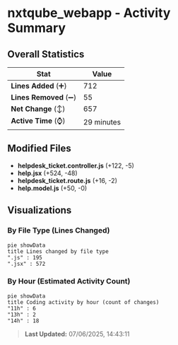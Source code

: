 # nxtqube_webapp - Activity Summary 

## Overall Statistics

| Stat                   | Value                                                             |
| ---------------------- | ----------------------------------------------------------------- |
| **Lines Added** (➕)   | 712                                          |
| **Lines Removed** (➖) | 55                                        |
| **Net Change** (↕)    | 657                |
| **Active Time** (⌚)   | 29 minutes |


## Modified Files
- **helpdesk_ticket.controller.js** (+122, -5)
- **help.jsx** (+524, -48)
- **helpdesk_ticket.route.js** (+16, -2)
- **help.model.js** (+50, -0)

## Visualizations

### By File Type (Lines Changed)

```mermaid
pie showData
title Lines changed by file type
".js" : 195
".jsx" : 572
```

### By Hour (Estimated Activity Count)

```mermaid
pie showData
title Coding activity by hour (count of changes)
"11h" : 6
"13h" : 2
"14h" : 18
```


> **Last Updated:** 07/06/2025, 14:43:11